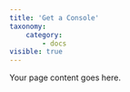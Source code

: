 ```yaml
---
title: 'Get a Console'
taxonomy:
    category:
        - docs
visible: true
---
```


Your page content goes here.